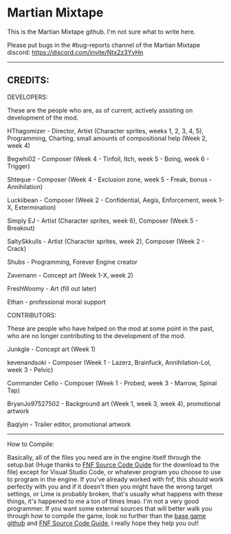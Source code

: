 # Martian Mixtape

This is the Martian Mixtape github. I'm not sure what to write here. 

Please put bugs in the #bug-reports channel of the Martian Mixtape discord: https://discord.com/invite/Ntx2z3YyHn

----------------------------------------------
CREDITS:
----------------------------------------------

DEVELOPERS:

These are the people who are, as of current, actively assisting on development of the mod.

HThagomizer - Director, Artist (Character sprites, weeks 1, 2, 3, 4, 5), Programming, Charting, small amounts of compositional help (Week 2, week 4)

Begwhi02 - Composer (Week 4 - Tinfoil, Itch, week 5 - Boing, week 6 - Trigger)

Shteque - Composer (Week 4 - Exclusion zone, week 5 - Freak, bonus - Annihilation)

Luckiibean - Composer (Week 2 - Confidential, Aegis, Enforcement, week 1-X, Extermination)

Simply EJ - Artist (Character sprites, week 6), Composer (Week 5 - Breakout)

SaltySkkulls - Artist (Character sprites, week 2), Composer (Week 2 - Crack)

Shubs - Programming, Forever Engine creator

Zavemann - Concept art (Week 1-X, week 2)

FreshWoomy - Art (fill out later)

Ethan - professional moral support

CONTRIBUTORS:

These are people who have helped on the mod at some point in the past, who are no longer contributing to the development of the mod.

Junkgle - Concept art (Week 1)

kevenandsoki - Composer (Week 1 - Lazerz, Brainfuck, Annihilation-Lol, week 3 - Pelvic)

Commander Cello - Composer (Week 1 - Probed, week 3 - Marrow, Spinal Tap)

BryanJo97527502 - Background art (Week 1, week 3, week 4), promotional artwork

Baqlyin - Trailer editor, promotional artwork

----------------------------------------------
How to Compile:

Basically, all of the files you need are in the engine itself through the setup.bat (Huge thanks to [FNF Source Code Guide](https://gamebanana.com/tuts/13798) for the download to the file) except for Visual Studio Code, or whatever program you choose to use to program in the engine. If you've already worked with fnf, this should work perfectly with you and if it doesn't then you might have the wrong target settings, or Lime is probably broken, that's usually what happens with these things, it's happened to me a ton of times lmao. I'm not a very good programmer.
If you want some external sources that will better walk you through how to compile the game, look no further than the [base game github](https://github.com/ninjamuffin99/Funkin) and [FNF Source Code Guide](https://gamebanana.com/tuts/13798), I really hope they help you out!

